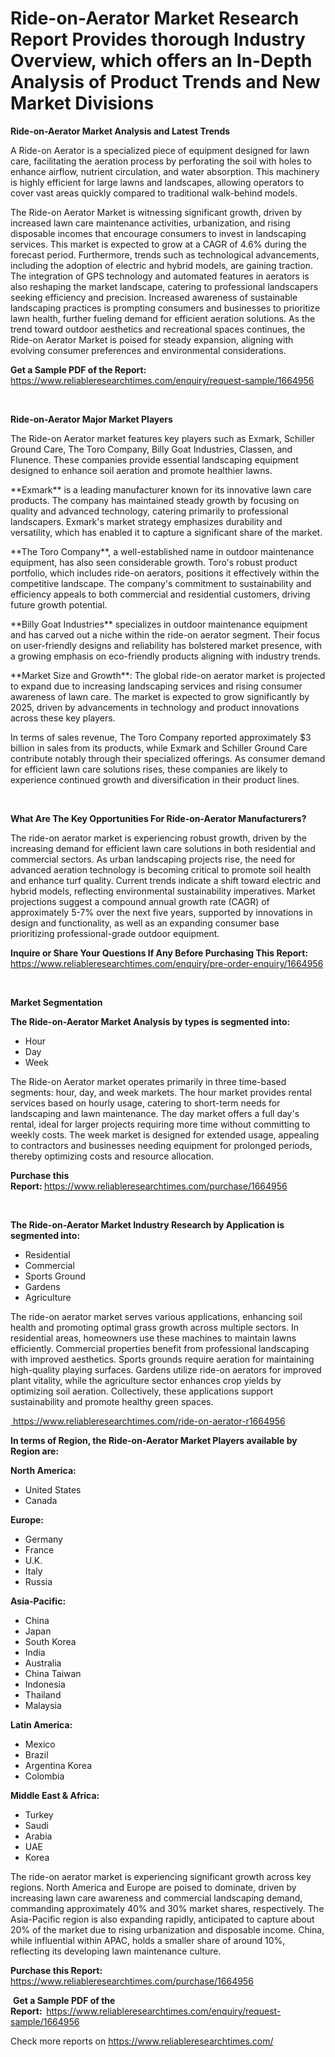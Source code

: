 <p><h1>Ride-on-Aerator Market Research Report Provides thorough Industry Overview, which offers an In-Depth Analysis of Product Trends and New Market Divisions</h1></p><p><strong>Ride-on-Aerator Market Analysis and Latest Trends</strong></p>
<p><p>A Ride-on Aerator is a specialized piece of equipment designed for lawn care, facilitating the aeration process by perforating the soil with holes to enhance airflow, nutrient circulation, and water absorption. This machinery is highly efficient for large lawns and landscapes, allowing operators to cover vast areas quickly compared to traditional walk-behind models.</p><p>The Ride-on Aerator Market is witnessing significant growth, driven by increased lawn care maintenance activities, urbanization, and rising disposable incomes that encourage consumers to invest in landscaping services. This market is expected to grow at a CAGR of 4.6% during the forecast period. Furthermore, trends such as technological advancements, including the adoption of electric and hybrid models, are gaining traction. The integration of GPS technology and automated features in aerators is also reshaping the market landscape, catering to professional landscapers seeking efficiency and precision. Increased awareness of sustainable landscaping practices is prompting consumers and businesses to prioritize lawn health, further fueling demand for efficient aeration solutions. As the trend toward outdoor aesthetics and recreational spaces continues, the Ride-on Aerator Market is poised for steady expansion, aligning with evolving consumer preferences and environmental considerations.</p></p>
<p><strong>Get a Sample PDF of the Report:&nbsp;</strong> <a href="https://www.reliableresearchtimes.com/enquiry/request-sample/1664956?utm_campaign=2273&utm_medium=2&utm_source=Github&utm_content=ia&utm_term=23032025&utm_id=ride-on-aerator">https://www.reliableresearchtimes.com/enquiry/request-sample/1664956</a></p>
<p>&nbsp;</p>
<p><strong>Ride-on-Aerator Major Market Players</strong></p>
<p><p>The Ride-on Aerator market features key players such as Exmark, Schiller Ground Care, The Toro Company, Billy Goat Industries, Classen, and Flunence. These companies provide essential landscaping equipment designed to enhance soil aeration and promote healthier lawns.</p><p>**Exmark** is a leading manufacturer known for its innovative lawn care products. The company has maintained steady growth by focusing on quality and advanced technology, catering primarily to professional landscapers. Exmark's market strategy emphasizes durability and versatility, which has enabled it to capture a significant share of the market.</p><p>**The Toro Company**, a well-established name in outdoor maintenance equipment, has also seen considerable growth. Toro's robust product portfolio, which includes ride-on aerators, positions it effectively within the competitive landscape. The company's commitment to sustainability and efficiency appeals to both commercial and residential customers, driving future growth potential.</p><p>**Billy Goat Industries** specializes in outdoor maintenance equipment and has carved out a niche within the ride-on aerator segment. Their focus on user-friendly designs and reliability has bolstered market presence, with a growing emphasis on eco-friendly products aligning with industry trends.</p><p>**Market Size and Growth**: The global ride-on aerator market is projected to expand due to increasing landscaping services and rising consumer awareness of lawn care. The market is expected to grow significantly by 2025, driven by advancements in technology and product innovations across these key players.</p><p>In terms of sales revenue, The Toro Company reported approximately $3 billion in sales from its products, while Exmark and Schiller Ground Care contribute notably through their specialized offerings. As consumer demand for efficient lawn care solutions rises, these companies are likely to experience continued growth and diversification in their product lines.</p></p>
<p>&nbsp;</p>
<p><strong>What Are The Key Opportunities For Ride-on-Aerator Manufacturers?</strong></p>
<p><p>The ride-on aerator market is experiencing robust growth, driven by the increasing demand for efficient lawn care solutions in both residential and commercial sectors. As urban landscaping projects rise, the need for advanced aeration technology is becoming critical to promote soil health and enhance turf quality. Current trends indicate a shift toward electric and hybrid models, reflecting environmental sustainability imperatives. Market projections suggest a compound annual growth rate (CAGR) of approximately 5-7% over the next five years, supported by innovations in design and functionality, as well as an expanding consumer base prioritizing professional-grade outdoor equipment.</p></p>
<p><strong>Inquire or Share Your Questions If Any Before Purchasing This Report:</strong> <a href="https://www.reliableresearchtimes.com/enquiry/pre-order-enquiry/1664956?utm_campaign=2273&utm_medium=2&utm_source=Github&utm_content=ia&utm_term=23032025&utm_id=ride-on-aerator">https://www.reliableresearchtimes.com/enquiry/pre-order-enquiry/1664956</a></p>
<p>&nbsp;</p>
<p><strong>Market Segmentation</strong></p>
<p><strong>The Ride-on-Aerator Market Analysis by types is segmented into:</strong></p>
<p><ul><li>Hour</li><li>Day</li><li>Week</li></ul></p>
<p><p>The Ride-on Aerator market operates primarily in three time-based segments: hour, day, and week markets. The hour market provides rental services based on hourly usage, catering to short-term needs for landscaping and lawn maintenance. The day market offers a full day's rental, ideal for larger projects requiring more time without committing to weekly costs. The week market is designed for extended usage, appealing to contractors and businesses needing equipment for prolonged periods, thereby optimizing costs and resource allocation.</p></p>
<p><strong>Purchase this Report:&nbsp;</strong><a href="https://www.reliableresearchtimes.com/purchase/1664956?utm_campaign=2273&utm_medium=2&utm_source=Github&utm_content=ia&utm_term=23032025&utm_id=ride-on-aerator">https://www.reliableresearchtimes.com/purchase/1664956</a></p>
<p>&nbsp;</p>
<p><strong>The Ride-on-Aerator Market Industry Research by Application is segmented into:</strong></p>
<p><ul><li>Residential</li><li>Commercial</li><li>Sports Ground</li><li>Gardens</li><li>Agriculture</li></ul></p>
<p><p>The ride-on aerator market serves various applications, enhancing soil health and promoting optimal grass growth across multiple sectors. In residential areas, homeowners use these machines to maintain lawns efficiently. Commercial properties benefit from professional landscaping with improved aesthetics. Sports grounds require aeration for maintaining high-quality playing surfaces. Gardens utilize ride-on aerators for improved plant vitality, while the agriculture sector enhances crop yields by optimizing soil aeration. Collectively, these applications support sustainability and promote healthy green spaces. </p></p>
<p><a href="https://www.reliableresearchtimes.com/ride-on-aerator-r1664956?utm_campaign=2273&utm_medium=2&utm_source=Github&utm_content=ia&utm_term=23032025&utm_id=ride-on-aerator">&nbsp;https://www.reliableresearchtimes.com/ride-on-aerator-r1664956</a></p>
<p><strong>In terms of Region, the Ride-on-Aerator Market Players available by Region are:</strong></p>
<p>
    <p> <strong> North America: </strong>
        <ul>
            <li>United States</li>
            <li>Canada</li>
        </ul>
        </p> 
    <p> <strong> Europe: </strong>
        <ul>
            <li>Germany</li>
            <li>France</li>
            <li>U.K.</li>
            <li>Italy</li>
            <li>Russia</li>
        </ul>
        </p> 
    <p> <strong> Asia-Pacific: </strong>
        <ul>
            <li>China</li>
            <li>Japan</li>
            <li>South Korea</li>
            <li>India</li>
            <li>Australia</li>
            <li>China Taiwan</li>
            <li>Indonesia</li>
            <li>Thailand</li>
            <li>Malaysia</li>
        </ul>
        </p> 
    <p> <strong> Latin America: </strong>
        <ul>
            <li>Mexico</li>
            <li>Brazil</li>
            <li>Argentina Korea</li>
            <li>Colombia</li>
        </ul>
        </p> 
    <p> <strong> Middle East & Africa: </strong>
        <ul>
            <li>Turkey</li>
            <li>Saudi</li>
            <li>Arabia</li>
            <li>UAE</li>
            <li>Korea</li>
        </ul>
    </p>
    </p>
<p><p>The ride-on aerator market is experiencing significant growth across key regions. North America and Europe are poised to dominate, driven by increasing lawn care awareness and commercial landscaping demand, commanding approximately 40% and 30% market shares, respectively. The Asia-Pacific region is also expanding rapidly, anticipated to capture about 20% of the market due to rising urbanization and disposable income. China, while influential within APAC, holds a smaller share of around 10%, reflecting its developing lawn maintenance culture.</p></p>
<p><strong>Purchase this Report: </strong><a href="https://www.reliableresearchtimes.com/purchase/1664956?utm_campaign=2273&utm_medium=2&utm_source=Github&utm_content=ia&utm_term=23032025&utm_id=ride-on-aerator">https://www.reliableresearchtimes.com/purchase/1664956</a></p>
<p>&nbsp;<strong>Get a Sample PDF of the Report:&nbsp;&nbsp;</strong><a href="https://www.reliableresearchtimes.com/enquiry/request-sample/1664956?utm_campaign=2273&utm_medium=2&utm_source=Github&utm_content=ia&utm_term=23032025&utm_id=ride-on-aerator">https://www.reliableresearchtimes.com/enquiry/request-sample/1664956</a></p>
<p><strong></strong></p>
<p>Check more reports on <a href="https://www.reliableresearchtimes.com/?utm_campaign=2273&utm_medium=2&utm_source=Github&utm_content=ia&utm_term=23032025&utm_id=ride-on-aerator">https://www.reliableresearchtimes.com/</a></p>
